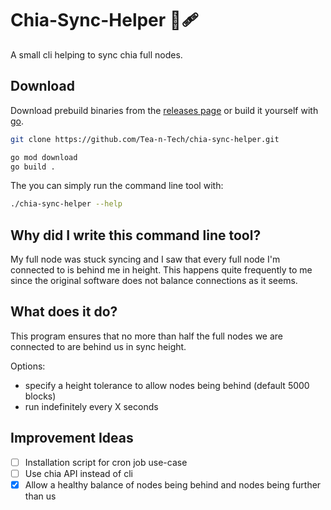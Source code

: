 # Chia-Sync-Helper 🌱🩹

A small cli helping to sync chia full nodes.

## Download

Download prebuild binaries from the [releases page][releases-link] or build it
yourself with [go][go-download].

```bash
git clone https://github.com/Tea-n-Tech/chia-sync-helper.git

go mod download
go build .
```

The  you can simply run the command line tool with:

```bash
./chia-sync-helper --help
```

[releases-link]: https://github.com/Tea-n-Tech/chia-sync-helper/releases
[go-download]: https://go.dev/dl/

## Why did I write this command line tool?

My full node was stuck syncing and I saw that every full node I'm connected to
is behind me in height.
This happens quite frequently to me since the original software does not balance
connections as it seems.

## What does it do?

This program ensures that no more than half the full nodes we are connected to
are behind us in sync height.

Options:

- specify a height tolerance to allow nodes being behind (default 5000 blocks)
- run indefinitely every X seconds

## Improvement Ideas

- [ ] Installation script for cron job use-case
- [ ] Use chia API instead of cli
- [x] Allow a healthy balance of nodes being behind and nodes being further than us
